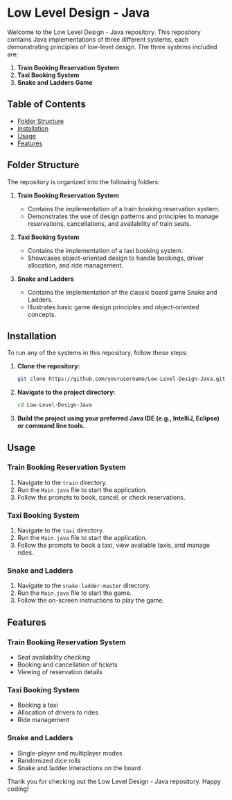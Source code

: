 # Low Level Design - Java

Welcome to the Low Level Design - Java repository. This repository contains Java implementations of three different systems, each demonstrating principles of low-level design. The three systems included are:

1. **Train Booking Reservation System**
2. **Taxi Booking System**
3. **Snake and Ladders Game**

## Table of Contents

- [Folder Structure](#folder-structure)
- [Installation](#installation)
- [Usage](#usage)
- [Features](#features)


## Folder Structure

The repository is organized into the following folders:

1. **Train Booking Reservation System**
    - Contains the implementation of a train booking reservation system.
    - Demonstrates the use of design patterns and principles to manage reservations, cancellations, and availability of train seats.

2. **Taxi Booking System**
    - Contains the implementation of a taxi booking system.
    - Showcases object-oriented design to handle bookings, driver allocation, and ride management.

3. **Snake and Ladders**
    - Contains the implementation of the classic board game Snake and Ladders.
    - Illustrates basic game design principles and object-oriented concepts.

## Installation

To run any of the systems in this repository, follow these steps:

1. **Clone the repository:**
    ```sh
    git clone https://github.com/yourusername/Low-Level-Design-Java.git
    ```

2. **Navigate to the project directory:**
    ```sh
    cd Low-Level-Design-Java
    ```

3. **Build the project using your preferred Java IDE (e.g., IntelliJ, Eclipse) or command line tools.**

## Usage

### Train Booking Reservation System

1. Navigate to the `train` directory.
2. Run the `Main.java` file to start the application.
3. Follow the prompts to book, cancel, or check reservations.

### Taxi Booking System

1. Navigate to the `taxi` directory.
2. Run the `Main.java` file to start the application.
3. Follow the prompts to book a taxi, view available taxis, and manage rides.

### Snake and Ladders

1. Navigate to the `snake-ladder-master` directory.
2. Run the `Main.java` file to start the game.
3. Follow the on-screen instructions to play the game.

## Features

### Train Booking Reservation System
- Seat availability checking
- Booking and cancellation of tickets
- Viewing of reservation details

### Taxi Booking System
- Booking a taxi
- Allocation of drivers to rides
- Ride management

### Snake and Ladders
- Single-player and multiplayer modes
- Randomized dice rolls
- Snake and ladder interactions on the board


Thank you for checking out the Low Level Design - Java repository. 
Happy coding!
